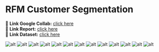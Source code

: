 # RFM Customer Segmentation
📌 **Link Google Collab:** [click here](https://colab.research.google.com/drive/1goxKlxNsn7508hohKX_Az51Zo-2pW-9b?usp=sharing)<br>
📌 **Link Report:** [click here](https://drive.google.com/file/d/15g9-30OrSy0C7s5AAEO7qDODI3nbxZay/view?usp=drive_link)<br>
📌 **Link Dataset:** [click here](https://docs.google.com/spreadsheets/d/1DGEcMUg5pnXnXOEBofvzRZvzDgNX6CzQ/edit?usp=drive_link&ouid=104580655184834396480&rtpof=true&sd=true)<br>

![alt](https://github.com/NguyenPhuongNghi/RFM-Analysis/blob/main/photo/Screenshot%202025-07-26%20003037.png?raw=true)
![alt](https://github.com/NguyenPhuongNghi/RFM-Analysis/blob/main/photo/Screenshot%202025-07-26%20003121.png?raw=true)
![alt](https://github.com/NguyenPhuongNghi/RFM-Analysis/blob/main/photo/Screenshot%202025-07-26%20003158.png?raw=true)
![alt](https://github.com/NguyenPhuongNghi/RFM-Analysis/blob/main/photo/Screenshot%202025-07-26%20003233.png?raw=true)
![alt](https://github.com/NguyenPhuongNghi/RFM-Analysis/blob/main/photo/Screenshot%202025-07-26%20003309.png?raw=true)
![alt](https://github.com/NguyenPhuongNghi/RFM-Analysis/blob/main/photo/Screenshot%202025-07-26%20003415.png?raw=true)
![alt](https://github.com/NguyenPhuongNghi/RFM-Analysis/blob/main/photo/Screenshot%202025-07-26%20003500.png?raw=true)
![alt](https://github.com/NguyenPhuongNghi/RFM-Analysis/blob/main/photo/Screenshot%202025-07-26%20003535.png?raw=true)
![alt](https://github.com/NguyenPhuongNghi/RFM-Analysis/blob/main/photo/Screenshot%202025-07-26%20003613.png?raw=true)
![alt](https://github.com/NguyenPhuongNghi/RFM-Analysis/blob/main/photo/Screenshot%202025-07-26%20003719.png?raw=true)
![alt](https://github.com/NguyenPhuongNghi/RFM-Analysis/blob/main/photo/Screenshot%202025-07-26%20003753.png?raw=true)
![alt](https://github.com/NguyenPhuongNghi/RFM-Analysis/blob/main/photo/Screenshot%202025-07-26%20003847.png?raw=true)
![alt](https://github.com/NguyenPhuongNghi/RFM-Analysis/blob/main/photo/Screenshot%202025-07-26%20003916.png?raw=true)

